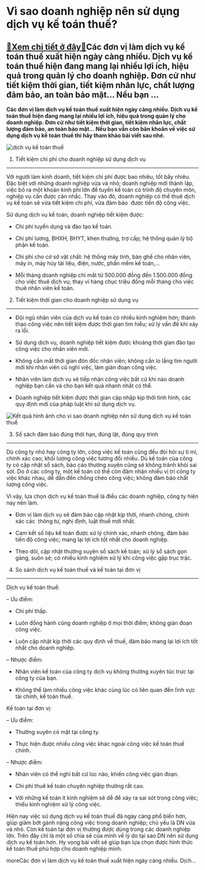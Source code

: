 Vì sao doanh nghiệp nên sử dụng dịch vụ kế toán thuế?
=====================================================

[:gift:Xem chi tiết ở đây:gift:](https://hddtvn.com/vi-sao-doanh-nghiep-nen-su-dung-dich-vu-ke-toan-thue/)Các đơn vị làm dịch vụ kế toán thuế xuất hiện ngày càng nhiều. Dịch vụ kế toán thuế hiện đang mang lại nhiều lợi ích, hiệu quả trong quản lý cho doanh nghiệp. Đơn cử như tiết kiệm thời gian, tiết kiệm nhân lực, chất lượng đảm bảo, an toàn bảo mật… Nếu bạn …
-----------------------------------------------------------------------------------------------------------------------------------------------------------------------------------------------------------------------------------------------------------------

**Các đơn vị làm dịch vụ kế toán thuế xuất hiện ngày càng nhiều. Dịch vụ kế toán thuế hiện đang mang lại nhiều lợi ích, hiệu quả trong quản lý cho doanh nghiệp. Đơn cử như tiết kiệm thời gian, tiết kiệm nhân lực, chất lượng đảm bảo, an toàn bảo mật… Nếu bạn vẫn còn băn khoăn về việc sử dụng dịch vụ kế toán thuế thì hãy tham khảo bài viết sau nhé.**


![dịch vụ kế toán thuế](https://hddtvn.com/wp-content/uploads/2021/01/28424755_1675081459240657_5032750804049216178_o-1840x920-1.jpg)


1. Tiết kiệm chi phí cho doanh nghiệp sử dụng dịch vụ
-----------------------------------------------------


Với người làm kinh doanh, tiết kiệm chi phí được bao nhiêu, tốt bấy nhiêu. Đặc biệt với những doanh nghiệp vừa và nhỏ; doanh nghiệp mới thành lập, việc bỏ ra một khoản kinh phí lớn để tuyển kế toán có trình độ chuyên môn, nghiệp vụ cần được cân nhắc. Thay vào đó, doanh nghiệp có thể thuê dịch vụ kế toán sẽ vừa tiết kiệm chi phí, vừa đảm bảo  được tiến độ công việc.


Sử dụng dịch vụ kế toán, doanh nghiệp tiết kiệm được:




* Chi phí tuyển dụng và đào tạo kế toán.

* Chi phí lương, BHXH, BHYT, khen thưởng, trợ cấp; hệ thống quản lý bộ phận kế toán.

* Chi phí cho cơ sở vật chất: hệ thống máy tính, bàn ghế cho nhân viên, máy in, máy hủy tài liệu, điện, nước, phần mềm kế toán,…

* Mỗi tháng doanh nghiệp chỉ mất từ 500.000 đồng đến 1.500.000 đồng cho việc thuê dịch vụ; thay vì hàng chục triệu đồng mỗi tháng cho việc thuê nhân viên kế toán.



2. Tiết kiệm thời gian cho doanh nghiệp sử dụng vụ
--------------------------------------------------




* Đội ngũ nhân viên của dịch vụ kế toán có nhiều kinh nghiệm hơn; thành thạo công việc nên tiết kiệm được thời gian tìm hiểu; xử lý vấn đề khi xảy ra lỗi.

* Sử dụng dịch vụ, doanh nghiệp tiết kiệm được khoảng thời gian đào tạo công việc cho nhân viên mới.

* Không cần mất thời gian đôn đốc nhân viên; không cần lo lắng tìm người mới khi nhân viên cũ nghỉ việc, làm gián đoạn công việc.

* Nhân viên làm dịch vụ sẽ tiếp nhận công việc bất cứ khi nào doanh nghiệp bạn cần và cho bạn kết quả nhanh nhất có thể.

* Doanh nghiệp tiết kiệm được thời gian cập nhập kịp thời tình hình, các quy định mới của pháp luật khi sử dụng dịch vụ.



![Kết quả hình ảnh cho vi sao doanh nghiệp nên sử dụng dịch vụ kế toán thuế](https://hddtvn.com/wp-content/uploads/2021/01/doi-tuong-thich-hop-su-dung-dich-vu-ke-toan.jpg)


3. Sổ sách đảm bảo đúng thời hạn, đúng lật, đúng quy trình
----------------------------------------------------------


Dù công ty nhỏ hay công ty lớn, công việc kế toán cũng đều đòi hỏi sự tỉ mỉ, chính xác cao; khối lượng công việc tương đối nhiều. Dù kế toán của công ty có cập nhật sổ sách, báo cáo thường xuyên cũng sẽ không tránh khỏi sai sót. Do ở các công ty, một kế toán có thể còn đảm nhận nhiều vị trí công ty việc khác nhau, dễ dẫn đến chồng chéo công việc; không đảm bảo chất lượng công việc.


Vì vậy, lựa chọn dịch vụ kế toán thuế là điều các doanh nghiệp, công ty hiện nay nên làm.




* Đơn vị làm dịch vụ sẽ đảm bảo cập nhật kịp thời, nhanh chóng, chính xác các  thông tư, nghị định, luật thuế mới nhất.

* Cam kết số liệu kế toán được xử lý chính xác, nhanh chóng, đảm bảo tiến độ công việc; mang lại lợi ích tốt nhất cho doanh nghiệp.

* Theo dõi, cập nhật thường xuyên sổ sách kế toán; xử lý sổ sách gọn gàng, suôn sẻ; có nhiều kinh nghiệm xử lý khi công việc gặp trục trặc.



4. So sánh dịch vụ kế toán thuế và kế toán tại đơn vị
-----------------------------------------------------


Dịch vụ kế toán thuế:


– Ưu điểm:




* Chi phí thấp.

* Luôn đồng hành cũng doanh nghiệp ở mọi thời điểm; không gián đoạn công việc.

* Luôn cập nhật kịp thời các quy định về thuế, đảm bảo mang lại lợi ích tốt nhất cho doanh nghiệp.



– Nhược điểm:




* Nhân viên kế toán của công ty dịch vụ không thường xuyên túc trực tại công ty của bạn.

* Không thể làm nhiều công việc khác cùng lúc có liên quan đến lĩnh vực tài chính, kế toán thuế.



Kế toán tại đơn vị:


– Ưu điểm:




* Thường xuyên có mặt tại công ty.

* Thực hiện được nhiều công việc khác ngoài công việc kế toán thuế chính.



– Nhược điểm:




* Nhân viên có thể nghỉ bất cứ lúc nào, khiến công việc gián đoạn.

* Chi phí thuê kế toán chuyên nghiệp thường rất cao.

* Với những kế toán ít kinh nghiệm sẽ dễ để xảy ra sai sót trong công việc; thiếu kinh nghiệm xử lý công việc.



Hiện nay việc sử dụng dịch vụ kế toán thuế đã ngày càng phổ biến hơn, giúp giảm bớt gánh nặng công việc trong doanh nghiệp; chủ yếu là DN vừa và nhỏ. Còn kế toán tại đơn vị thường được dùng trong các doanh nghiệp lớn. Trên đây chỉ là một số chia sẻ của mình về lý do tại sao DN nên sử dụng dịch vụ kế toán hơn. Hy vọng bài viết sẽ giúp bạn lựa chọn được hình thức kế toán thuế phù hợp cho doanh nghiệp mình.



moreCác đơn vị làm dịch vụ kế toán thuế xuất hiện ngày càng nhiều. Dịch…


